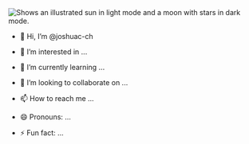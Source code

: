 <picture>
  <img alt="Shows an illustrated sun in light mode and a moon with stars in dark mode." src="https://github.com/joshuac-ch/joshuac-ch/assets/132742651/df1ac039-dae4-4f4c-8a38-c537a5a8995c">
</picture>


- 👋 Hi, I’m @joshuac-ch
- 👀 I’m interested in ...


- 🌱 I’m currently learning ...
- 💞️ I’m looking to collaborate on ...
- 📫 How to reach me ...
- 😄 Pronouns: ...




- ⚡ Fun fact: ...

<!---
joshuac-ch/joshuac-ch is a ✨ special ✨ repository because its `README.md` (this file) appears on your GitHub profile.
You can click the Preview link to take a look at your changes.
--->
